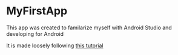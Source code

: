 # MyFirstApp
This app was created to familarize myself with Android Studio and developing for Android

It is made loosely following [this tutorial](https://developer.android.com/codelabs/build-your-first-android-app#0)